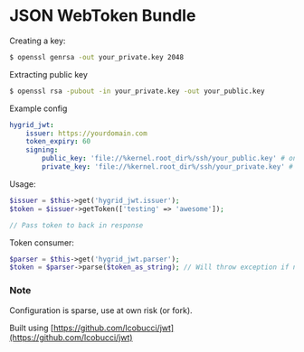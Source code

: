 # JSON WebToken Bundle

Creating a key:
```bash
$ openssl genrsa -out your_private.key 2048
```

Extracting public key
```bash
$ openssl rsa -pubout -in your_private.key -out your_public.key
```


Example config
```yaml
hygrid_jwt:
    issuer: https://yourdomain.com
    token_expiry: 60
    signing:
        public_key: 'file://%kernel.root_dir%/ssh/your_public.key' # only needed for service using tokens.
        private_key: 'file://%kernel.root_dir%/ssh/your_private.key' # only needed for service issuing tokens.
```

Usage:
```php
$issuer = $this->get('hygrid_jwt.issuer');
$token = $issuer->getToken(['testing' => 'awesome']);

// Pass token to back in response
```

Token consumer:
```php
$parser = $this->get('hygrid_jwt.parser');
$token = $parser->parse($token_as_string); // Will throw exception if not valid signature.
```

### Note
Configuration is sparse, use at own risk (or fork).

Built using [https://github.com/lcobucci/jwt](https://github.com/lcobucci/jwt)